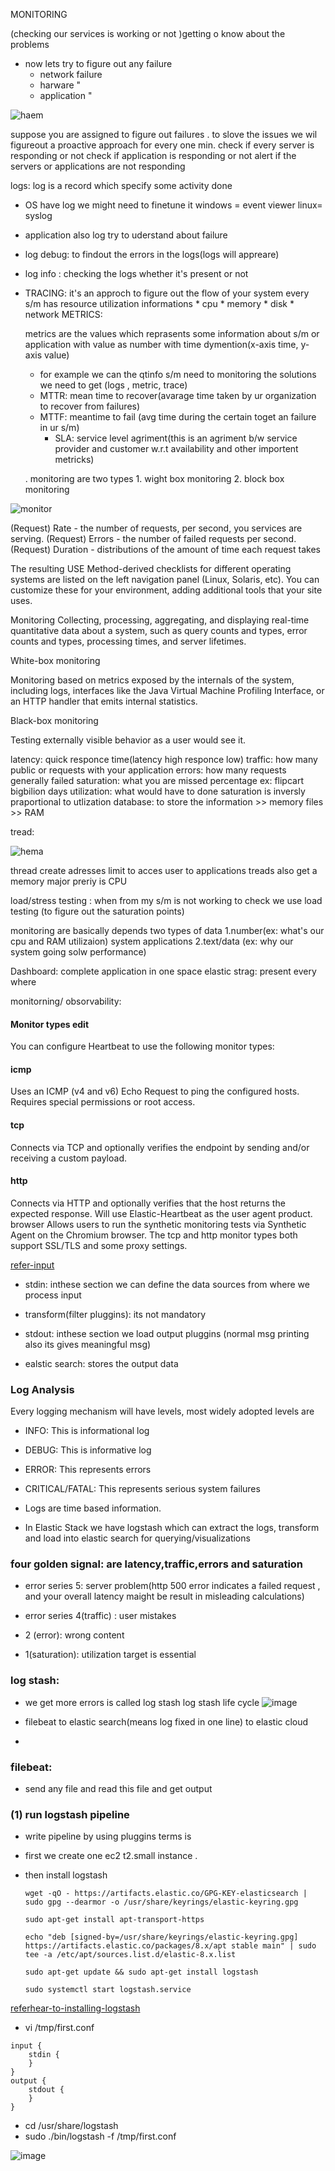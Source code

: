  MONITORING

(checking our services is working or not )getting o know about the problems
* now lets try to figure out any failure
    * network failure
    * harware "
    * application "

![haem](./IMAGES/1.png)


 suppose you are assigned to figure out failures . to slove the issues we wil figureout a proactive approach
    for every one min.
    check if every server is responding or not
    check if application is responding or not
    alert if the servers or applications are not responding

logs: log is a record which specify some activity done 

* OS have log we might need to  finetune it
        windows = event viewer
        linux= syslog
* application also log try to uderstand about failure
 * log debug: to findout the errors in the logs(logs will appreare)
 * log info :  checking the logs whether it's present or not


* TRACING:
  it's an approch to figure out the flow of your system
  every s/m has resource utilization informations
        * cpu
        * memory
        * disk
        * network
METRICS:

  metrics are the values which reprasents some information about s/m
  or application with value as number with time dymention(x-axis time, y-axis value)

  * for example we can the qtinfo s/m need to monitoring the solutions we need to get (logs , metric, trace)
  * MTTR: mean time to recover(avarage time taken by ur organization to       recover from failures)
  * MTTF: meantime to fail (avg time during the certain toget an failure in ur s/m)
    * SLA: service level agriment(this is an agriment b/w service provider and customer w.r.t  availability and other importent metricks)
  
  . monitoring are two types 
      1. wight box monitoring
      2. block box monitoring

![monitor](./IMAGES/2.png)

(Request) Rate - the number of requests, per second, you services are serving.
(Request) Errors - the number of failed requests per second.
(Request) Duration - distributions of the amount of time each request takes

The resulting USE Method-derived checklists for different operating systems are listed on the left navigation panel (Linux, Solaris, etc). You can customize these for your environment, adding additional tools that your site uses. 

Monitoring
Collecting, processing, aggregating, and displaying real-time quantitative data about a system, such as query counts and types, error counts and types, processing times, and server lifetimes.

White-box monitoring

Monitoring based on metrics exposed by the internals of the system, including logs, interfaces like the Java Virtual Machine Profiling Interface, or an HTTP handler that emits internal statistics.

Black-box monitoring

Testing externally visible behavior as a user would see it.

latency: quick responce time(latency high responce low)
traffic: how many public or requests with your application 
errors: how many requests generally failed
saturation: what you are missed percentage 
  ex:  flipcart bigbilion days
utilization: what would have to done
   saturation is inversly praportional to utlization
database: to store the information >> memory files >> RAM

tread:

![hema](./IMAGES/3.png)

thread create adresses limit to acces user to applications 
treads also get a memory major preriy is CPU
 
load/stress testing : when from my s/m is not working  to check we use load testing (to figure out the saturation points)

monitoring are basically depends two types of data
  1.number(ex: what's our cpu and RAM utilizaion)
      system
      applications
  2.text/data (ex: why our system going solw performance)

Dashboard: complete application in one space
elastic strag: present every where

 monitorning/ obsorvability: 

####  Monitor types edit
You can configure Heartbeat to use the following monitor types:

#### icmp
Uses an ICMP (v4 and v6) Echo Request to ping the configured hosts. Requires special permissions or root access.
#### tcp
Connects via TCP and optionally verifies the endpoint by sending and/or receiving a custom payload.
#### http
Connects via HTTP and optionally verifies that the host returns the expected response. Will use Elastic-Heartbeat as the user agent product.
browser
Allows users to run the synthetic monitoring tests via Synthetic Agent on the Chromium browser.
The tcp and http monitor types both support SSL/TLS and some proxy settings.

 




[def]: ./IMAGES/1.png




[refer-input](https://www.elastic.co/guide/en/logstash/current/input-plugins.html)

  * stdin: inthese section we can define the data sources from where we process input 

  
  * transform(filter pluggins): its not mandatory

  * stdout: inthese section we load  output pluggins (normal msg printing also its gives meaningful msg)

  * ealstic search: stores the output data

### Log Analysis

Every logging mechanism will have levels, most widely adopted levels are

* INFO: This is informational log
* DEBUG: This is informative log
* ERROR: This represents errors
* CRITICAL/FATAL: This represents serious system failures

* Logs are time based information.
* In Elastic Stack we have logstash which can extract the logs, transform and load into elastic search for querying/visualizations

### four golden signal: are latency,traffic,errors and saturation

* error series 5: server problem(http 500 error indicates a failed request , and your overall latency maight be result in misleading calculations)

* error series 4(traffic) : user mistakes
* 2 (error):  wrong content
* 1(saturation): utilization target is essential

### log stash:
  * we get more errors is called log stash
log stash life cycle
![image](./IMAGES/4.png)
 * filebeat to elastic search(means log fixed in one line) to elastic cloud

 * 
### filebeat:
  * send any file and read this file and get output 

### (1)  run logstash pipeline
*  write pipeline by using pluggins terms is


* first we create one ec2 t2.small instance .
* then install logstash

      wget -qO - https://artifacts.elastic.co/GPG-KEY-elasticsearch | sudo gpg --dearmor -o /usr/share/keyrings/elastic-keyring.gpg

      sudo apt-get install apt-transport-https

      echo "deb [signed-by=/usr/share/keyrings/elastic-keyring.gpg] https://artifacts.elastic.co/packages/8.x/apt stable main" | sudo tee -a /etc/apt/sources.list.d/elastic-8.x.list

      sudo apt-get update && sudo apt-get install logstash

      sudo systemctl start logstash.service

[referhear-to-installing-logstash](https://www.elastic.co/guide/en/logstash/current/installing-logstash.html#_apt)

* vi /tmp/first.conf

```
input {
    stdin {
    }
}
output {
    stdout {
    }
}
```
* cd /usr/share/logstash
* sudo ./bin/logstash -f /tmp/first.conf

![image](./IMAGES/5.png)







